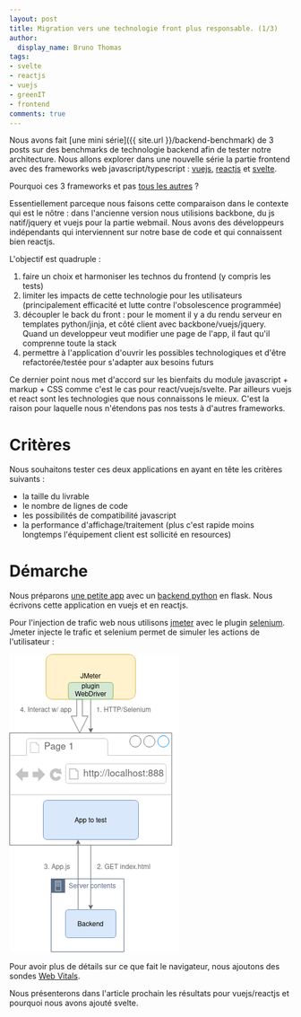 ```yaml
---
layout: post
title: Migration vers une technologie front plus responsable. (1/3)
author:
  display_name: Bruno Thomas
tags:
- svelte
- reactjs
- vuejs
- greenIT
- frontend
comments: true
---
```


Nous avons fait [une mini série]({{ site.url }}/backend-benchmark) de 3 posts sur des benchmarks de technologie backend afin de tester notre architecture. Nous allons explorer dans une nouvelle série la partie frontend avec des frameworks web javascript/typescript : [vuejs](https://vuejs.org/), [reactjs](https://fr.reactjs.org/) et [svelte](https://svelte.dev/).

Pourquoi ces 3 frameworks et pas [tous les autres](https://javascript.plainenglish.io/javascript-frameworks-performance-comparison-2020-cd881ac21fce) ?

Essentiellement parceque nous faisons cette comparaison dans le contexte qui est le nôtre : dans l'ancienne version nous utilisions backbone, du js natif/jquery et vuejs pour la partie webmail. Nous avons des développeurs indépendants qui interviennent sur notre base de code et qui connaissent bien reactjs.

L'objectif est quadruple :

1. faire un choix et harmoniser les technos du frontend (y compris les tests)
2. limiter les impacts de cette technologie pour les utilisateurs (principalement efficacité et lutte contre l'obsolescence programmée)
3. découpler le back du front : pour le moment il y a du rendu serveur en templates python/jinja, et côté client avec backbone/vuejs/jquery. Quand un developpeur veut modifier une page de l'app, il faut qu'il comprenne toute la stack
4. permettre à l'application d'ouvrir les possibles technologiques et d'être refactorée/testée pour s'adapter aux besoins futurs

Ce dernier point nous met d'accord sur les bienfaits du module javascript + markup + CSS comme c'est le cas pour react/vuejs/svelte. Par ailleurs vuejs et react sont les technologies que nous connaissons le mieux. C'est la raison pour laquelle nous n'étendons pas nos tests à d'autres frameworks.

# Critères

Nous souhaitons tester ces deux applications en ayant en tête les critères suivants :
- la taille du livrable
- le nombre de lignes de code
- les possibilités de compatibilité javascript
- la performance d'affichage/traitement (plus c'est rapide moins longtemps l'équipement client est sollicité en resources)

# Démarche

Nous préparons [une petite app](https://framer.com/share/Benchmark--7MGmW80Lo1Lu1AMoMN2Y/jZNcXWNxR#jZNcXWNxR) avec un [backend python](https://github.com/iroco-co/frontend-benchmark/tree/master/api) en flask. Nous écrivons cette application en vuejs et en reactjs.

Pour l'injection de trafic web nous utilisons [jmeter](https://jmeter.apache.org/) avec le plugin [selenium](https://www.selenium.dev/). Jmeter injecte le trafic et selenium permet de simuler les actions de l'utilisateur :

![jmeter selenium](/images/frontend_benchmark/jmeter-selenium.png)

Pour avoir plus de détails sur ce que fait le navigateur, nous ajoutons des sondes [Web Vitals](https://web.dev/vitals/).

Nous présenterons dans l'article prochain les résultats pour vuejs/reactjs et pourquoi nous avons ajouté svelte.
